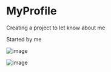 # MyProfile
Creating a project to let know about me

Started by me

![image](https://user-images.githubusercontent.com/85802871/121803948-76aee700-cc61-11eb-9ac2-209e85088b7b.png)

![image](https://user-images.githubusercontent.com/85802871/121802634-eb325780-cc5a-11eb-9916-11fdf907945e.png)
